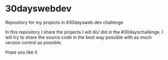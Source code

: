 # 30dayswebdev
Repository for my projects in #30daysweb dev challenge

In this repository I share the projects I will do/ did in the #30dayschallenge.
I will try to share the source code in the best way possible with as much version control as possible.

Hope you like it

